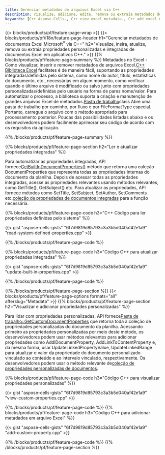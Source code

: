 ```yaml
---
title: Gerenciar metadados de arquivos Excel via C++
description: Visualize, adicione, edite, remova ou extraia metadados de arquivos Excel usando a biblioteca C++
keywords: [C++ Aspose.Cells., C++ view excel metadata., C++ add excel metadata., C++ insert excel metadata., C++ edit excel metadata., C++ remove excel metadata., C++ extract excel metadata., C++ modify excel metadata]
---
```

{{< blocks/products/pf/feature-page-wrap >}}
{{< blocks/products/pf/i18n/feature-page-header h1="Gerenciar metadados de documentos Excel Microsoft<sup>&reg;</sup> via C++" h2="Visualize, insira, atualize, remova ou extraia propriedades personalizadas e integradas de documentos Excel em aplicativos C++." >}}
{{% blocks/products/pf/feature-page-summary %}}
 Metadados no Excel - Como visualizar, inserir e remover metadados de arquivos Excel.[C++ Biblioteca Excel](/cells/pt/cpp/) faclitates é de maneira fácil, suportando as propriedades integradas/definidas pelo sistema, como nome do autor, título, estatísticas do documento, etc., necessárias em algum momento, como verificar quando o último arquivo é modificado ou salvo junto com propriedades personalizadas/definidas pelo usuário na forma de pares nome/valor. Para automatizar o processo, a biblioteca suporta a criação e manutenção de grandes arquivos Excel de metadados.[Pasta de trabalho](https://reference.aspose.com/cells/cpp/aspose.cells/workbook/)class Abre uma pasta de trabalho por caminho, por fluxo e por FileFormatType especial. Portanto, carregue o arquivo com o método apropriado para processamento posterior. Poucas das possibilidades listadas abaixo e os desenvolvedores podem facilmente aprimorar seu código de acordo com os requisitos da aplicação.
 
{{% /blocks/products/pf/feature-page-summary %}}

{{% blocks/products/pf/feature-page-section h2="Ler e atualizar propriedades integradas" %}}

 Para automatizar as propriedades integradas, API fornece[GetBuiltInDocumentProperties()](https://reference.aspose.com/cells/cpp/aspose.cells/workbook/getbuiltindocumentproperties/) método que retorna uma coleção DocumentProperties que representa todas as propriedades internas do documento da planilha. Depois de acessar todas as propriedades integradas, acesse as propriedades relevantes usando métodos relevantes, como GetTitle(), GetSubject() etc. Para atualizar as propriedades, API fornece métodos como SetTitle, SetSubject, SetAuthor, SetComments etc.[coleção de propriedades de documentos integradas](https://reference.aspose.com/cells/cpp/aspose.cells.properties/builtindocumentpropertycollection/) para a função necessária.

{{% blocks/products/pf/feature-page-code h3="C++ Código para ler propriedades definidas pelo sistema" %}}

{{< gist "aspose-cells-gists" "6f7d9819d85793c3a3b5d040af42e1a9" "read-system-defined-properties.cpp" >}}

{{% /blocks/products/pf/feature-page-code %}}

{{% blocks/products/pf/feature-page-code h3="Código C++ para atualizar propriedades integradas" %}}

{{< gist "aspose-cells-gists" "6f7d9819d85793c3a3b5d040af42e1a9" "update-built-in-properties.cpp" >}}

{{% /blocks/products/pf/feature-page-code %}}


{{% /blocks/products/pf/feature-page-section %}}
{{< blocks/products/pf/feature-page-options formats="all" afterslug="Metadata" >}}
{{% blocks/products/pf/feature-page-section h2="Visualizar e adicionar propriedades personalizadas" %}}

Para lidar com propriedades personalizadas, API fornece[Pasta de trabalho::GetCustomDocumentProperties](https://reference.aspose.com/cells/cpp/aspose.cells/workbook/getcustomdocumentproperties/) que retorna toda a coleção de propriedades personalizadas do documento da planilha. Acessando primeiro as propriedades personalizadas por meio deste método, os desenvolvedores podem usar métodos relevantes para adicionar propriedades como AddIDocumentProperty, AddLinkToContentProperty e, da mesma forma, usar UpdateLinkedPropertyValue, UpdateLinkedRange para atualizar o valor da propriedade do documento personalizado vinculado ao conteúdo e ao intervalo vinculado, respectivamente. Os desenvolvedores podem usar o método relevante de[coleção de propriedades personalizadas de documentos](https://reference.aspose.com/cells/cpp/aspose.cells.properties/customdocumentpropertycollection/).

{{% blocks/products/pf/feature-page-code h3="Código C++ para visualizar propriedades personalizadas" %}}

{{< gist "aspose-cells-gists" "6f7d9819d85793c3a3b5d040af42e1a9" "view-custom-properties.cpp" >}}

{{% /blocks/products/pf/feature-page-code %}}
{{% blocks/products/pf/feature-page-code h3="Código C++ para adicionar metadados em arquivo Excel" %}}

{{< gist "aspose-cells-gists" "6f7d9819d85793c3a3b5d040af42e1a9" "add-custom-property.cpp" >}}

{{% /blocks/products/pf/feature-page-code %}}
{{% /blocks/products/pf/feature-page-section %}}
